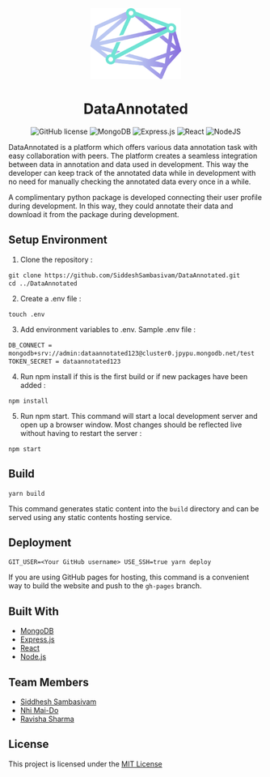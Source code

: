 <p align="center">
  <img src="./assets/logo.png" alt="DA Logo"  width="180" height="140" /> 
</p>
<h1 align='center' style='font-weight:bold'>
    DataAnnotated
</h1>
<p align="center">
    <img src="https://camo.githubusercontent.com/3dbcfa4997505c80ef928681b291d33ecfac2dabf563eb742bb3e269a5af909c/68747470733a2f2f696d672e736869656c64732e696f2f6769746875622f6c6963656e73652f496c65726961796f2f6d61726b646f776e2d6261646765733f7374796c653d666f722d7468652d6261646765" alt="GitHub license" />  
    <img alt="MongoDB" src ="https://img.shields.io/badge/MongoDB-%234ea94b.svg?&style=for-the-badge&logo=mongodb&logoColor=white"/>
    <img alt="Express.js" src="https://img.shields.io/badge/express.js%20-%23404d59.svg?&style=for-the-badge"/>    
    <img alt="React" src="https://img.shields.io/badge/react%20-%2320232a.svg?&style=for-the-badge&logo=react&logoColor=%2361DAFB"/>    
    <img alt="NodeJS" src="https://img.shields.io/badge/node.js%20-%2343853D.svg?&style=for-the-badge&logo=node.js&logoColor=white"/>
</p>

DataAnnotated is a platform which offers various data annotation task with easy collaboration with peers. The platform creates a seamless integration between data in annotation and data used in development. This way the developer can keep track of the annotated data while in development with no need for manually checking the annotated data every once in a while.

A complimentary python package is developed connecting their user profile during development. In this way, they could annotate their data and download it from the package during development.

## Setup Environment 

1. Clone the repository :
```console
git clone https://github.com/SiddeshSambasivam/DataAnnotated.git
cd ../DataAnnotated
```

2. Create a .env file :
```
touch .env
```

3. Add environment variables to .env. Sample .env file :
```
DB_CONNECT = mongodb+srv://admin:dataannotated123@cluster0.jpypu.mongodb.net/test
TOKEN_SECRET = dataannotated123
```

4. Run npm install if this is the first build or if new packages have been added :
```
npm install
```

5. Run npm start. This command will start a local development server and open up a browser window. Most changes should be reflected live without having to restart the server :
```console
npm start
```

## Build

```console
yarn build
```

This command generates static content into the `build` directory and can be served using any static contents hosting service.

## Deployment

```console
GIT_USER=<Your GitHub username> USE_SSH=true yarn deploy
```

If you are using GitHub pages for hosting, this command is a convenient way to build the website and push to the `gh-pages` branch.

## Built With 

- [MongoDB](https://www.mongodb.com)
- [Express.js](https://expressjs.com)
- [React](https://reactjs.org)
- [Node.js](https://nodejs.org/en/)

## Team Members

- [Siddhesh Sambasivam](https://github.com/SiddeshSambasivam)
- [Nhi Mai-Do](https://github.com/n-maido)
- [Ravisha Sharma](https://github.com/ravisha7feb)

## License

This project is licensed under the [MIT License](https://opensource.org/licenses/MIT) 


